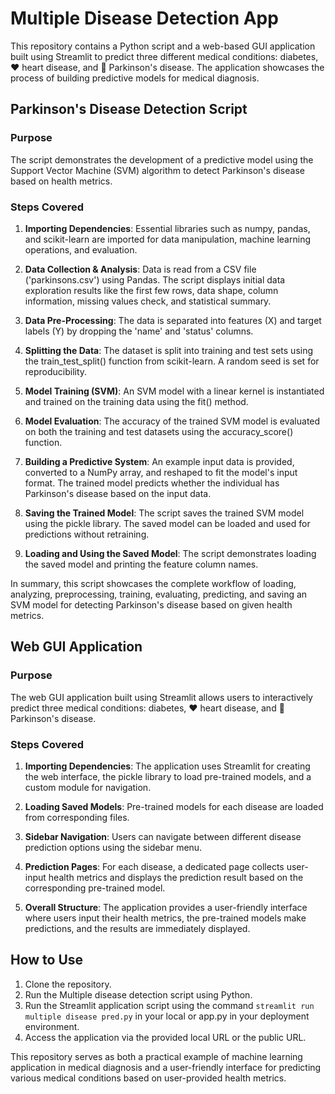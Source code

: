 # Multiple Disease Detection App

This repository contains a Python script and a web-based GUI application built using Streamlit to predict three different medical conditions: diabetes, ❤️ heart disease, and 👤 Parkinson's disease. The application showcases the process of building predictive models for medical diagnosis.

## Parkinson's Disease Detection Script

### Purpose
The script demonstrates the development of a predictive model using the Support Vector Machine (SVM) algorithm to detect Parkinson's disease based on health metrics.

### Steps Covered
1. **Importing Dependencies**: Essential libraries such as numpy, pandas, and scikit-learn are imported for data manipulation, machine learning operations, and evaluation.

2. **Data Collection & Analysis**: Data is read from a CSV file ('parkinsons.csv') using Pandas. The script displays initial data exploration results like the first few rows, data shape, column information, missing values check, and statistical summary.

3. **Data Pre-Processing**: The data is separated into features (X) and target labels (Y) by dropping the 'name' and 'status' columns.

4. **Splitting the Data**: The dataset is split into training and test sets using the train_test_split() function from scikit-learn. A random seed is set for reproducibility.

5. **Model Training (SVM)**: An SVM model with a linear kernel is instantiated and trained on the training data using the fit() method.

6. **Model Evaluation**: The accuracy of the trained SVM model is evaluated on both the training and test datasets using the accuracy_score() function.

7. **Building a Predictive System**: An example input data is provided, converted to a NumPy array, and reshaped to fit the model's input format. The trained model predicts whether the individual has Parkinson's disease based on the input data.

8. **Saving the Trained Model**: The script saves the trained SVM model using the pickle library. The saved model can be loaded and used for predictions without retraining.

9. **Loading and Using the Saved Model**: The script demonstrates loading the saved model and printing the feature column names.

In summary, this script showcases the complete workflow of loading, analyzing, preprocessing, training, evaluating, predicting, and saving an SVM model for detecting Parkinson's disease based on given health metrics.

## Web GUI Application

### Purpose
The web GUI application built using Streamlit allows users to interactively predict three medical conditions: diabetes, ❤️ heart disease, and 👤 Parkinson's disease.

### Steps Covered
1. **Importing Dependencies**: The application uses Streamlit for creating the web interface, the pickle library to load pre-trained models, and a custom module for navigation.

2. **Loading Saved Models**: Pre-trained models for each disease are loaded from corresponding files.

3. **Sidebar Navigation**: Users can navigate between different disease prediction options using the sidebar menu.

4. **Prediction Pages**: For each disease, a dedicated page collects user-input health metrics and displays the prediction result based on the corresponding pre-trained model.

5. **Overall Structure**: The application provides a user-friendly interface where users input their health metrics, the pre-trained models make predictions, and the results are immediately displayed.

## How to Use

1. Clone the repository.
2. Run the Multiple disease detection script using Python.
3. Run the Streamlit application script using the command `streamlit run multiple disease pred.py` in your local or app.py in your deployment environment.
4. Access the application via the provided local URL or the public URL.

This repository serves as both a practical example of machine learning application in medical diagnosis and a user-friendly interface for predicting various medical conditions based on user-provided health metrics.
